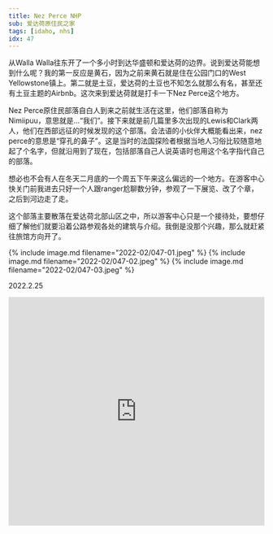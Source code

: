 ```yaml
---
title: Nez Perce NHP
sub: 爱达荷原住民之家
tags: [idaho, nhs]
idx: 47
---
```


从Walla Walla往东开了一个多小时到达华盛顿和爱达荷的边界。说到爱达荷能想到什么呢？我的第一反应是黄石，因为之前来黄石就是住在公园门口的West Yellowstone镇上。第二就是土豆，爱达荷的土豆也不知怎么就那么有名，甚至还有土豆主题的Airbnb。这次来到爱达荷就是打卡一下Nez Perce这个地方。

Nez Perce原住民部落自白人到来之前就生活在这里，他们部落自称为Nimiipuu，意思就是…“我们”。接下来就是前几篇里多次出现的Lewis和Clark两人，他们在西部远征的时候发现的这个部落。会法语的小伙伴大概能看出来，nez perce的意思是“穿孔的鼻子”。这是当时的法国探险者根据当地人习俗比较随意地起了个名字，但就沿用到了现在，包括部落自己人说英语时也用这个名字指代自己的部落。

想必也不会有人在冬天二月底的一个周五下午来这么偏远的一个地方。在游客中心快关门前我进去只好一个人跟ranger尬聊数分钟，参观了一下展览、改了个章，之后到河边走了走。

这个部落主要散落在爱达荷北部山区之中，所以游客中心只是一个接待处，要想仔细了解他们就要沿着公路参观各处的建筑与介绍。我倒是没那个兴趣，那么就赶紧往旅馆方向开了。

{% include image.md filename="2022-02/047-01.jpeg" %}
{% include image.md filename="2022-02/047-02.jpeg" %}
{% include image.md filename="2022-02/047-03.jpeg" %}

2022.2.25

<iframe src="https://www.google.com/maps/embed?pb=!1m14!1m8!1m3!1d2817491.6502151773!2d-116.8!3d46.4!3m2!1i1024!2i768!4f13.1!3m3!1m2!1s0x54a048216d4dd5d9%3A0x13cb64a88a97def9!2sNez%20Perce%20National%20Historical%20Park%20Visitor%20Center!5e0!3m2!1sen!2sus!4v1652853481145!5m2!1sen!2sus" width="100%" height="450" style="border:0;" allowfullscreen="" loading="lazy" referrerpolicy="no-referrer-when-downgrade"></iframe>

